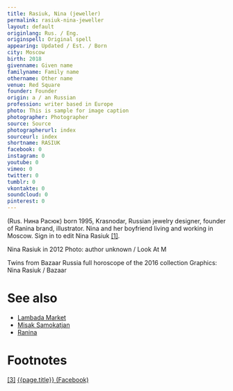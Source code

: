 ```yaml
---
title: Rasiuk, Nina (jeweller)
permalink: rasiuk-nina-jeweller
layout: default
originlang: Rus. / Eng.
originspell: Original spell
appearing: Updated / Est. / Born
city: Moscow
birth: 2018
givenname: Given name
familyname: Family name
othername: Other name
venue: Red Square
founder: Founder
origin: a / an Russian
profession: writer based in Europe
photo: This is sample for image caption
photographer: Photographer
source: Source
photographerurl: index
sourceurl: index
shortname: RASIUK
facebook: 0
instagram: 0
youtube: 0
vimeo: 0
twitter: 0
tumblr: 0
vkontakte: 0
soundcloud: 0
pinterest: 0
---
```



(Rus. Нина Расюк) born 1995, Krasnodar, Russian jewelry designer, founder of Ranina brand, illustrator. Nina and her boyfriend living and working in Moscow. Sign in to edit Nina Rasiuk <span id="a1">[\[1\]](#f1)</span>.


Nina Rasiuk in 2012
Photo: author unknown / Look At M

Twins from Bazaar Russia full horoscope of the 2016 collection
Graphics: Nina Rasiuk / Bazaar

# See also

+ [Lambada Market](index)
+ [Misak Samokatjan](index)
+ [Ranina](index)


# Footnotes

[[3]](#a3) <span id="f3"></span> [{{page.title}} (Facebook)](index)
